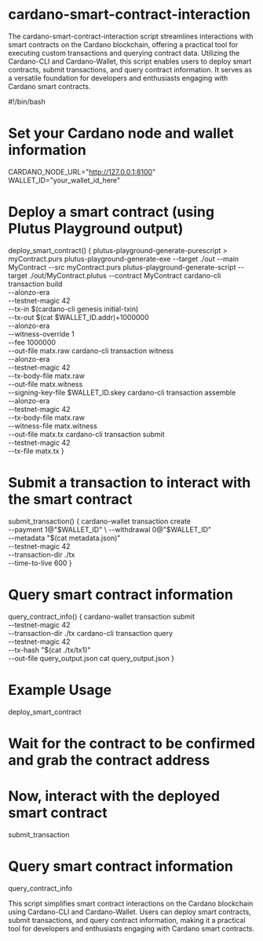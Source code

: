 # cardano-smart-contract-interaction 
The cardano-smart-contract-interaction script streamlines interactions with smart contracts on the Cardano blockchain, offering a practical tool for executing custom transactions and querying contract data.
Utilizing the Cardano-CLI and Cardano-Wallet, this script enables users to deploy smart contracts, submit transactions, and query contract information. It serves as a versatile foundation for developers and enthusiasts engaging with Cardano smart contracts.

#!/bin/bash

# Set your Cardano node and wallet information
CARDANO_NODE_URL="http://127.0.0.1:8100"
WALLET_ID="your_wallet_id_here"

# Deploy a smart contract (using Plutus Playground output)
deploy_smart_contract() {
    plutus-playground-generate-purescript > myContract.purs
    plutus-playground-generate-exe --target ./out --main MyContract --src myContract.purs
    plutus-playground-generate-script --target ./out/MyContract.plutus --contract MyContract
    cardano-cli transaction build \
        --alonzo-era \
        --testnet-magic 42 \
        --tx-in $(cardano-cli genesis initial-txin) \
        --tx-out $(cat $WALLET_ID.addr)+1000000 \
        --alonzo-era \
        --witness-override 1 \
        --fee 1000000 \
        --out-file matx.raw
    cardano-cli transaction witness \
        --alonzo-era \
        --testnet-magic 42 \
        --tx-body-file matx.raw \
        --out-file matx.witness \
        --signing-key-file $WALLET_ID.skey
    cardano-cli transaction assemble \
        --alonzo-era \
        --testnet-magic 42 \
        --tx-body-file matx.raw \
        --witness-file matx.witness \
        --out-file matx.tx
    cardano-cli transaction submit \
        --testnet-magic 42 \
        --tx-file matx.tx
}

# Submit a transaction to interact with the smart contract
submit_transaction() {
    cardano-wallet transaction create \
        --payment 1@"$WALLET_ID" \
        --withdrawal 0@"$WALLET_ID" \
        --metadata "$(cat metadata.json)" \
        --testnet-magic 42 \
        --transaction-dir ./tx \
        --time-to-live 600
}

# Query smart contract information
query_contract_info() {
    cardano-wallet transaction submit \
        --testnet-magic 42 \
        --transaction-dir ./tx
    cardano-cli transaction query \
        --testnet-magic 42 \
        --tx-hash "$(cat ./tx/tx1)" \
        --out-file query_output.json
    cat query_output.json
}

# Example Usage
deploy_smart_contract

# Wait for the contract to be confirmed and grab the contract address

# Now, interact with the deployed smart contract
submit_transaction

# Query smart contract information
query_contract_info

This script simplifies smart contract interactions on the Cardano blockchain using Cardano-CLI and Cardano-Wallet. Users can deploy smart contracts, submit transactions, and query contract information, making it a practical tool for developers and enthusiasts engaging with Cardano smart contracts.
